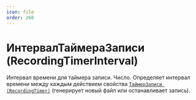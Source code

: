 ```yaml
---
icon: file
order: 260
---
```


# ИнтервалТаймераЗаписи (RecordingTimerInterval)

Интервал времени для таймера записи. Число. Определяет интервал времени между каждым действием свойства [`ТаймерЗаписи (RecordingTimer)`](ПустаяСсылка) (генерирует новый файл или останавливает запись).
